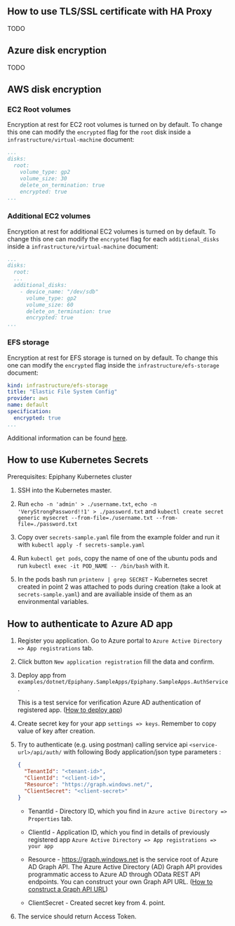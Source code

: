 
## How to use TLS/SSL certificate with HA Proxy

TODO

## Azure disk encryption

TODO

## AWS disk encryption

### EC2 Root volumes

Encryption at rest for EC2 root volumes is turned on by default. To change this one can modify the `encrypted` flag for the `root` disk inside a `infrastructure/virtual-machine` document:

```yaml
...
disks:
  root:
    volume_type: gp2
    volume_size: 30
    delete_on_termination: true
    encrypted: true
...
```

### Additional EC2 volumes

Encryption at rest for additional EC2 volumes is turned on by default. To change this one can modify the `encrypted` flag for each `additional_disks` inside a `infrastructure/virtual-machine` document:

```yaml
...
disks:
  root:
  ...
  additional_disks:
    - device_name: "/dev/sdb"
      volume_type: gp2
      volume_size: 60
      delete_on_termination: true
      encrypted: true
...
```

### EFS storage

Encryption at rest for EFS storage is turned on by default. To change this one can modify the `encrypted` flag inside the `infrastructure/efs-storage` document:

```yaml
kind: infrastructure/efs-storage
title: "Elastic File System Config"
provider: aws
name: default
specification:
  encrypted: true
...
```

Additional information can be found [here](https://docs.aws.amazon.com/efs/latest/ug/encryption-at-rest.html).

## How to use Kubernetes Secrets

Prerequisites: Epiphany Kubernetes cluster

1. SSH into the Kubernetes master.

2. Run `echo -n 'admin' > ./username.txt`, `echo -n 'VeryStrongPassword!!1' > ./password.txt` and  `kubectl create secret generic mysecret --from-file=./username.txt --from-file=./password.txt`

3. Copy over `secrets-sample.yaml` file from the example folder and run it with `kubectl apply -f secrets-sample.yaml`

4. Run `kubectl get pods`, copy the name of one of the ubuntu pods and run `kubectl exec -it POD_NAME -- /bin/bash` with it.

5. In the pods bash run `printenv | grep SECRET` - Kubernetes secret created in point 2 was attached to pods during creation (take a look at `secrets-sample.yaml`) and are availiable inside of them as an environmental variables.

## How to authenticate to Azure AD app

1. Register you application. Go to Azure portal to `Azure Active Directory => App registrations` tab.

2. Click button `New application registration` fill the data and confirm.

3. Deploy app from `examples/dotnet/Epiphany.SampleApps/Epiphany.SampleApps.AuthService`.

    This is a test service for verification Azure AD authentication of registered app. ([How to deploy app](#how-to-run-an-example-app))

4. Create secret key for your app `settings => keys`. Remember to copy value of key after creation.

5. Try to authenticate (e.g. using postman) calling service api `<service-url>/api/auth/` with following Body application/json type parameters :

    ```json
    {
      "TenantId": "<tenant-id>",
      "ClientId": "<client-id>",
      "Resource": "https://graph.windows.net/",
      "ClientSecret": "<client-secret>"
    }
    ```

    - TenantId - Directory ID, which you find in `Azure active Directory => Properties` tab.

    - ClientId - Application ID, which you find in details of previously registered app `Azure Active Directory => App registrations => your app`

    - Resource - <https://graph.windows.net> is the service root of Azure AD Graph API. The Azure Active Directory (AD) Graph API provides programmatic access to Azure AD through OData REST API endpoints. You can construct your own Graph API URL. ([How to construct a Graph API URL](https://docs.microsoft.com/en-us/azure/active-directory/develop/active-directory-graph-api-quickstart))

    - ClientSecret - Created secret key from 4. point.

6. The service should return Access Token.
